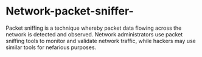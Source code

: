 # Network-packet-sniffer-
Packet sniffing is a technique whereby packet data flowing across the network is detected and observed. Network administrators use packet sniffing tools to monitor and validate network traffic, while hackers may use similar tools for nefarious purposes.
